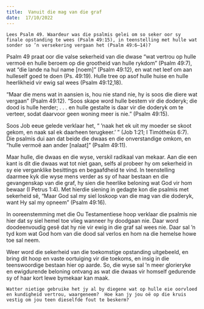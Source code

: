```yaml
---
title:  Vanuit die mag van die graf
date:  17/10/2022
---
```


`Lees Psalm 49. Waardeur was die psalmis gelei om so seker oor sy finale opstanding te wees (Psalm 49:15), in teenstelling met hulle wat sonder so ’n versekering vergaan het (Psalm 49:6–14)?`

Psalm 49 praat oor die valse sekerheid van die dwase “wat vertrou op hulle vermoë en hulle beroem op die grootheid van hulle rykdom” (Psalm 49:7), wat “die lande na hul name [noem]” (Psalm 49:12), en wat net leef om aan hulleself goed te doen (Ps. 49:19). Hulle tree op asof hulle huise en hulle heerlikheid vir ewig sal wees (Psalm 49:12,18).

“Maar die mens wat in aansien is, hou nie stand nie, hy is soos die diere wat vergaan” (Psalm 49:12). “Soos skape word hulle bestem vir die doderyk;  die dood is hulle herder; . . . en hulle gestalte is daar vir die doderyk om te verteer, sodat daarvoor geen woning meer is nie.” (Psalm 49:15).

Soos Job eeue gelede verklaar het, “ ’naak het ek uit my moeder se skoot gekom, en naak sal ek daarheen terugkeer.’ ” (Job 1:21;  I Timótheüs 6:7). Die psalmis dui aan dat beide die dwaas en die onverstandige omkom, en “hulle vermoë aan ander [nalaat]” (Psalm 49:11).

Maar hulle, die dwaas en die wyse, verskil radikaal van mekaar.  Aan die een kant is dit die dwaas wat tot niet gaan, selfs al probeer hy om sekerheid in sy eie verganklike besittings en begaafdheid te vind.  In teenstelling daarmee kyk die wyse mens verder as sy of haar bestaan en die gevangenskap van die graf, hy sien die heerlike beloning wat God vir hom bewaar (I Petrus 1:4). Met hierdie siening in gedagte kon die psalmis met sekerheid sê, “Maar God sal my siel loskoop van die mag van die doderyk, want Hy sal my opneem” (Psalm 49:16).

In ooreenstemming met die Ou Testamentiese hoop verklaar die psalmis nie hier dat sy siel hemel toe vlieg wanneer hy doodgaan nie.  Daar word doodeenvoudig gesê dat hy nie vir ewig in die graf sal wees nie.  Daar sal ’n tyd kom wat God hom van die dood sal verlos en hom na die hemelse howe toe sal neem.

Weer word die sekerheid van die toekomstige opstanding uitgebeeld, en bring dit hoop en vaste oortuiging vir die toekoms, en insig in die teenswoordige bestaan hier op aarde. So, die wyse sal ’n meer glorieryke en ewigdurende beloning ontvang as wat die dwaas vir homself gedurende sy of haar kort lewe bymekaar kan maak.

`Watter nietige gebruike het jy al by diegene wat op hulle eie oorvloed en kundigheid vertrou, waargeneem?  Hoe kan jy jou oë op die kruis vestig om jou teen dieselfde fout te beskerm?`